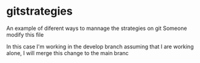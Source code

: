 # gitstrategies
An example of diferent ways to mannage the strategies on git
Someone modify this file

In this case I'm working in the develop branch assuming that I are working alone, I will merge this change to the main branc
